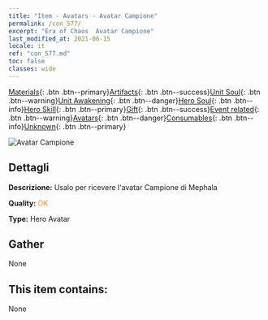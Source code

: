 ```yaml
---
title: "Item - Avatars - Avatar Campione"
permalink: /con_577/
excerpt: "Era of Chaos  Avatar Campione"
last_modified_at: 2021-06-15
locale: it
ref: "con_577.md"
toc: false
classes: wide
---
```

 [Materials](/ItemsIT/){: .btn .btn--primary}[Artifacts](/ItemsIT/Artifacts/){: .btn .btn--success}[Unit Soul](/ItemsIT/UnitSoul/){: .btn .btn--warning}[Unit Awakening](/ItemsIT/UnitAwakening/){: .btn .btn--danger}[Hero Soul](/ItemsIT/HeroSoul/){: .btn .btn--info}[Hero Skill](/ItemsIT/HeroSkill/){: .btn .btn--primary}[Gift](/ItemsIT/Gift/){: .btn .btn--success}[Event related](/ItemsIT/Events/){: .btn .btn--warning}[Avatars](/ItemsIT/Avatars/){: .btn .btn--danger}[Consumables](/ItemsIT/Consumables/){: .btn .btn--info}[Unknown](/ItemsIT/Unknown/){: .btn .btn--primary}

 ![Avatar Campione](/images/h/h_Mephala7.jpg)

## Dettagli
 **Descrizione:** Usalo per ricevere l'avatar Campione di Mephala

 **Quality:** <span style="color: #FF8C00">OK</span>

 **Type:** Hero Avatar

## Gather

  None

## This item contains:

  None

